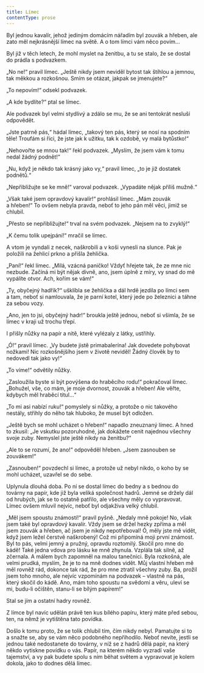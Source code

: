 ```yaml
---
title: Límec
contentType: prose
---
```


Byl jednou kavalír, jehož jediným domácím nářadím byl zouvák a hřeben, ale zato měl nejkrásnější límec na světě. A o tom límci vám něco povím…

Byl již v těch letech, že mohl myslet na ženitbu, a tu se stalo, že se dostal do prádla s podvazkem.

„No ne!“ pravil límec. „Ještě nikdy jsem neviděl bytost tak štíhlou a jemnou, tak měkkou a rozkošnou. Smím se otázat, jakpak se jmenujete?“

„To nepovím!“ odsekl podvazek.

„A kde bydlíte?“ ptal se límec.

Ale podvazek byl velmi stydlivý a zdálo se mu, že se ani tentokrát nesluší odpovědět.

„Jste patrně pás,“ hádal límec, „takový ten pás, který se nosí na spodním těle! Troufám si říci, že jste jak k užitku, tak k ozdobě, vy malá bytůstko!“

„Nehovořte se mnou tak!“ řekl podvazek. „Myslím, že jsem vám k tomu nedal žádný podnět!“

„Nu, když je někdo tak krásný jako vy,“ pravil límec, „to je již dostatek podnětů.“

„Nepřibližujte se ke mně!“ varoval podvazek. „Vypadáte nějak příliš mužně.“

„Však také jsem opravdový kavalír!“ prohlásil límec. „Mám zouvák a hřeben!“ To ovšem nebyla pravda, neboť to jeho pán měl věci, jimiž se chlubil.

„Přesto se nepřibližujte!“ trval na svém podvazek. „Nejsem na to zvyklý!“

„K čemu tolik upejpání!“ mračil se límec.

A vtom je vyndali z necek, naškrobili a v koši vynesli na slunce. Pak je položili na žehlicí prkno a přišla žehlička.

„Paní!“ řekl límec. „Milá, vzácná paničko! Vždyť hřejete tak, že ze mne nic nezbude. Začíná mi být nějak divně, ano, jsem úplně z míry, vy snad do mě vypálíte otvor. Ach, kořím se vám!“

„Ty, obyčejný hadřík?“ ušklíbla se žehlička a dál hrdě jezdila po límci sem a tam, neboť si namlouvala, že je parní kotel, který jede po železnici a táhne za sebou vozy.

„Ano, jen to jsi, obyčejný hadr!“ broukla ještě jednou, neboť si všimla, že se límec v kraji už trochu třepí.

I přišly nůžky na papír a nitě, které vylézaly z látky, ustřihly.

„Ó!“ pravil límec. „Vy budete jistě primabalerína! Jak dovedete pohybovat nožkami! Nic rozkošnějšího jsem v životě neviděl! Žádný člověk by to nedovedl tak jako vy!“

„To víme!“ odvětily nůžky.

„Zasloužila byste si být povýšena do hraběcího rodu!“ pokračoval límec. „Bohužel, vše, co mám, je moje dvornost, zouvák a hřeben! Ale věřte, kdybych měl hraběcí titul…“

„To mi asi nabízí ruku!“ pomyslely si nůžky, a protože o nic takového nestály, střihly do něho tak hluboko, že musel být odložen.

„Ještě bych se mohl ucházet o hřeben!“ napadlo zneuznaný límec. A hned to zkusil: „Je vskutku pozoruhodné, jak dokážete cenit najednou všechny svoje zuby. Nemyslel jste ještě nikdy na ženitbu?“

„Ale to se rozumí, že ano!“ odpověděl hřeben. „Jsem zasnouben se zouvákem!“

„Zasnouben!“ povzdechl si límec, a protože už nebyl nikdo, o koho by se mohl ucházet, uzavřel se do sebe.

Uplynula dlouhá doba. Po ní se dostal límec do bedny a s bednou do továrny na papír, kde již byla veliká společnost hadrů. Jemné se držely dál od hrubých, jak se to ostatně patřilo, ale všechny měly co vypravovat. Límec ovšem mluvil nejvíc, neboť byl odjakživa velký chlubil.

„Měl jsem spoustu známostí!“ pravil pyšně. „Nedaly mně pokoje! No, však jsem také byl opravdový kavalír. Vždy jsem se držel hezky zpříma a měl jsem zouvák a hřeben, ač jsem je nikdy nepotřeboval! Ó, měly jste mě vidět, když jsem ležel čerstvě naškrobený! Což mi připomíná moji první známost. Byl to pás, velmi jemný a pružný, opravdu roztomilý. Skočil pro mne do kádě! Také jedna vdova pro lásku ke mně zhynula. Vzplála tak silně, až zčernala. A málem bych zapomněl na malou tanečnici. Byla rozkošná, ale velmi prudká, myslím, že je to na mně dodnes vidět. Můj vlastní hřeben mě měl rovněž rád, dokonce tak rád, že pro mne ztratil všechny zuby. Ba, prožil jsem toho mnoho, ale nejvíc vzpomínám na podvazek – vlastně na pás, který skočil do kádě. Ano, mám toho spoustu na svědomí a věru, uleví se mi, budu-li očištěn, stanu-li se bílým papírem!“

Stal se jím a ostatní hadry rovněž.

Z límce byl navíc udělán právě ten kus bílého papíru, který máte před sebou, ten, na němž je vytištěna tato povídka.

Došlo k tomu proto, že se tolik chlubil tím, čím nikdy nebyl. Pamatujte si to a snažte se, aby se vám něco podobného nepřihodilo. Neboť nevíte, jestli se jednou také nedostanete do továrny, v níž se z hadrů dělá papír, na který někdo vytiskne povídku o vás. Papír, na kterém někdo vyzradí vaše tajemství, a vy pak budete spolu s ním běhat světem a vypravovat je kolem dokola, jako to dodnes dělá límec.
